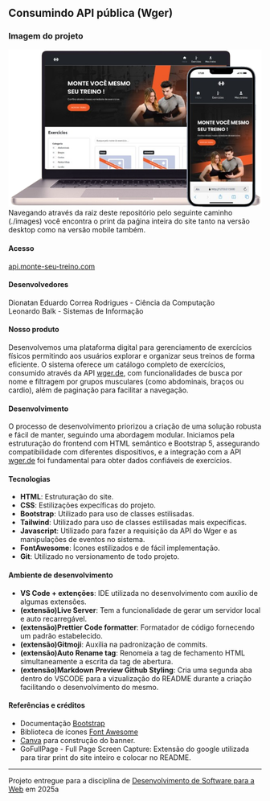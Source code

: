 ## Consumindo API pública (Wger)

### Imagem do projeto
<img src="images/full-version.png"/>
Navegando através da raiz deste repositório pelo seguinte caminho (./images) você encontra o print da paǵina inteira do site tanto na versão desktop  como na versão mobile também.

#### Acesso
[api.monte-seu-treino.com](https://dionatan2019rodrigues.github.io/monte-seu-treino/)

#### Desenvolvedores
Dionatan Eduardo Correa Rodrigues - Ciência da Computação<br>
Leonardo Balk - Sistemas de Informação


#### Nosso produto

Desenvolvemos uma plataforma digital para gerenciamento de exercícios físicos permitindo aos usuários explorar e organizar seus treinos de forma eficiente. O sistema oferece um catálogo completo de exercícios, consumido através da API [wger.de](https://wger.de/api/v2/), com funcionalidades de busca por nome e filtragem por grupos musculares (como abdominais, braços ou cardio), além de paginação para facilitar a navegação. 


#### Desenvolvimento

O processo de desenvolvimento priorizou a criação de uma solução robusta e fácil de manter, seguindo uma abordagem modular. Iniciamos pela estruturação do frontend com HTML semântico e Bootstrap 5, assegurando compatibilidade com diferentes dispositivos, e a integração com a API [wger.de](https://wger.de/api/v2/) foi fundamental para obter dados confiáveis de exercícios.

#### Tecnologias

- **HTML**: Estruturação do site.
- **CSS**: Estilizações expecíficas do projeto.
- **Bootstrap**: Utilizado para uso de classes estilisadas.
- **Tailwind**: Utilizado para uso de classes  estilisadas mais expecíficas.
- **Javascript**: Utilizado para fazer a requisição da API do Wger e as manipulações de eventos no sistema.
- **FontAwesome**: Ícones estilizados e de fácil implementação.
- **Git**: Utilizado no versionamento de todo projeto.

#### Ambiente de desenvolvimento

- **VS Code + extenções**: IDE utilizada no desenvolvimento com auxílio de algumas extensões.
- **(extensão)Live Server**: Tem a funcionalidade de gerar um servidor local e auto recarregável.
- **(extensão)Prettier Code formatter**: Formatador de código fornecendo um padrão estabelecido.
- **(extensão)Gitmoji**: Auxilia na padronização de commits.
- **(extensão)Auto Rename tag**: Renomeia a tag de fechamento HTML simultaneamente a escrita da tag de abertura.
- **(extensão)Markdown Preview Github Styling**: Cria uma segunda aba dentro do VSCODE para a vizualização do README durante a criação facilitando o desenvolvimento do mesmo.

#### Referências e créditos

- Documentação [Bootstrap](https://getbootstrap.com/docs/5.3/getting-started/introduction/)
- Biblioteca de ícones [Font Awesome](https://fontawesome.com/search)
- [Canva](https://www.canva.com/) para construção do banner.
- GoFullPage - Full Page Screen Capture: Extensão do google utilizada para tirar print do site inteiro e colocar no README.

---
Projeto entregue para a disciplina de [Desenvolvimento de Software para a Web](http://github.com/andreainfufsm/elc1090-2025a) em 2025a